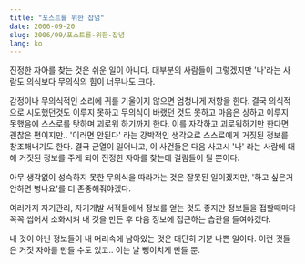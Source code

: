 ```yaml
---
title: "포스트를 위한 잡념"
date: 2006-09-20
slug: 2006/09/포스트를-위한-잡념
lang: ko
---
```


진정한 자아를 찾는 것은 쉬운 일이 아니다.
대부분의 사람들이 그렇겠지만 '나'라는 사람도 
의식보다 무의식의 힘이 너무나도 크다. 

감정이나 무의식적인 소리에 귀를 기울이지 않으면 엄청나게 저항을 한다.
결국 의식적으로 시도했던것도 이루지 못하고 무의식이 바랬던 것도 못하고
마음은 상하고 이루지 못했음에 스스로를 탓하며 괴로워 하기까지 한다.
이를 자각하고 괴로워하기만 한다면 괜찮은 편이지만.. '이러면 안된다' 
라는 강박적인 생각으로 스스로에게 거짓된 정보를 창조해내기도 한다.
결국 균열이 일어나고, 이 사건들은 다음 사고시 '나' 라는 사람에 대해 
거짓된 정보를 주게 되어 진정한 자아를 찾는데 걸림돌이 될 뿐이다.

아무 생각없이 성숙하지 못한 무의식을 따라가는 것은 잘못된 일이겠지만,
'하고 싶은거 안하면 병나요'를 더 존중해줘야겠다. 

여러가지 자기관리, 자기개발 서적들에서 정보를 얻는 것도 좋지만
정보들을 접할때마다 꼭꼭 씹어서 소화시켜 내 것을 만든  후
다음 정보에 접근하는 습관을 들여야겠다.

내 것이 아닌 정보들이 내 머리속에 남아있는 것은 대단히 기분 나쁜 일이다.
이런 것들은 거짓 자아를 만들 수도 있고.. 이는 날 뺑이치게 만들 뿐.
